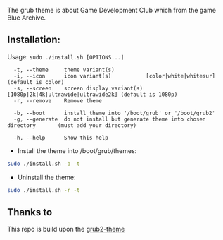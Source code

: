The grub theme is about Game Development Club which from the game Blue Archive.

## Installation:

Usage:  `sudo ./install.sh [OPTIONS...]`

```
  -t, --theme     theme variant(s)
  -i, --icon      icon variant(s)           [color|white|whitesur]              (default is color)
  -s, --screen    screen display variant(s) [1080p|2k|4k|ultrawide|ultrawide2k] (default is 1080p)
  -r, --remove    Remove theme

  -b, --boot      install theme into '/boot/grub' or '/boot/grub2'
  -g, --generate  do not install but generate theme into chosen directory       (must add your directory)

  -h, --help      Show this help
```

 - Install the theme into /boot/grub/themes:

```sh
sudo ./install.sh -b -t
```

 - Uninstall the theme:

```sh
sudo ./install.sh -r -t
```

## Thanks to
This repo is build upon the [grub2-theme](https://github.com/vinceliuice/grub2-themes)